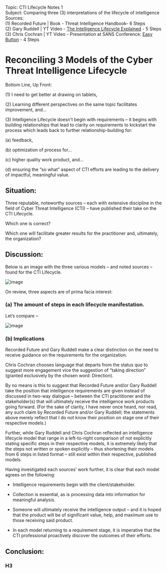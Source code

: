 Topic: CTI Lifecycle Notes 1 <br />
Subject: Comparing three (3) interpretations of the lifecycle of intelligence<br />
Sources:<br />
(1) Recorded Future | Book - Threat Intelligence Handbook- 6 Steps <br />
(2) Gary Ruddell | YT Video - [The Intelligence Lifecycle Explained](https://youtu.be/B2wRbotog-Y?si=QtvAwSq90Oggx3XY) - 5 Steps <br />
(3) Chris Cochran | YT Video - Presentation at SANS Conference: [Easy Button](https://youtu.be/ecY5WW_qppc?si=krmRYQM5iLrkSfbr) - 4 Steps <br />

# Reconciling 3 Models of the Cyber Threat Intelligence Lifecycle

Bottom Line, Up Front:

(1) I need to get better at drawing on tablets,

(2) Learning different perspectives on the same topic facilitates improvement, and…

(3) Intelligence Lifecycle doesn’t begin with requirements – it begins with building relationships that lead to clarity on requirements to kickstart the process which leads back to further relationship-building for:

(a) feedback,

(b) optimization of process for…

(c) higher quality work product, and…

(d) ensuring the “so what” aspect of CTI efforts are leading to the delivery of impactful, meaningful value.

## Situation:

Three reputable, noteworthy sources – each with extensive discipline in the field of Cyber Threat Intelligence (CTI) – have published their take on the CTI Lifecycle.

Which one is correct?

Which one will facilitate greater results for the practitioner and, ultimately, the organization?

## Discussion:

Below is an image with the three various models – and noted sources – found for the CTI Lifecycle.

![image](https://github.com/user-attachments/assets/b1faf7b5-3231-4b79-be03-b44ab4b0d386)

On review, three aspects are of prima facia interest:

### (a) The amount of steps in each lifecycle manifestation.

Let’s compare –

![image](https://github.com/user-attachments/assets/2544521e-0027-4ca4-aae7-caa89588b7a6)

### (b) Implications

Recorded Future and Gary Ruddell make a clear distinction on the need to receive guidance on the requirements for the organization.

Chris Cochran chooses language that departs from the status quo to suggest more engagement vice the suggestion of “taking direction” (granted exclusively by the chosen word: Direction).

By no means is this to suggest that Recorded Future and/or Gary Ruddell take the position that intelligence requirements are given instead of discussed in two-way dialogue – between the CTI practitioner and the stakeholder(s) that will ultimately
receive the intelligence work products going forward. (For the sake of clarity, I have never once heard, nor read, any such claim by Recorded Future and/or Gary Ruddell; the statements above merely reflect that I do not know their position on stage one of their respective models.)

Further, while Gary Ruddell and Chris Cochran reflected an intelligence lifecycle model that range in a left-to-right comparison of not explicitly stating specific steps in their respective models, it is extremely likely that the steps not written or spoken explicitly – thus shortening their models from 6 steps in listed format – still exist within their respective, published models.

Having investigated each sources’ work further, it is clear that each model agrees on the following:

+ Intelligence requirements begin with the client/stakeholder.

+ Collection is essential, as is processing data into information for meaningful analysis.

+ Someone will ultimately receive the intelligence output – and it is hoped that the product will be of significant value, help, and maximum use to those receiving said product.

+ In each model returning to a requirement stage, it is imperative that the CTI professional proactively discover the outcomes of their efforts.

## Conclusion:


### H3
